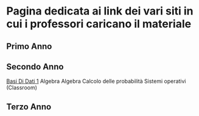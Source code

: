 # Pagina dedicata ai link dei vari siti in cui i professori caricano il materiale
## Primo Anno
## Secondo Anno
[Basi Di Dati 1](https://sites.google.com/di.uniroma1.it/basididati-modulo1canalem-z?usp=sharing)
Algebra
Algebra
Calcolo delle probabilità
Sistemi operativi (Classroom)
## Terzo Anno
